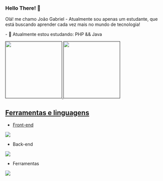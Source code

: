 ### Hello There! 👋

<p>
  Olá! me chamo João Gabriel - Atualmente sou apenas um estudante, que está buscando aprender cada vez mais no mundo de tecnologia!
</p>
<p>
  - 🌱 Atualmente estou estudando: PHP && Java
</p>
<div>
  <a href="">
  <img height="180rem" src="https://github-readme-stats.vercel.app/api?username=joaogabriel2705&anuraghazra&show_icons=true&theme=radical">  
  <img height=180rem" src="https://github-readme-stats.vercel.app/api/top-langs/?username=joaogabriel2705&hide_progress=true&theme=radical">  
</div>

<h2>Ferramentas e linguagens</h2>

- Front-end
<p align="start">
  <a href="https://skillicons.dev">
    <img src="https://skillicons.dev/icons?i=html,css,js,sass,bootstrap" />
  </a>
</p>

- Back-end
<p align="start">
  <a href="https://skillicons.dev">
    <img src="https://skillicons.dev/icons?i=php,java,spring,maven" />
  </a>
</p>

- Ferramentas
<p align="start">
  <a href="https://skillicons.dev">
    <img src="https://skillicons.dev/icons?i=git,github,vscode,window" />
  </a>
</p>

